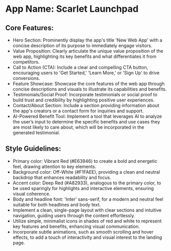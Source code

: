 # **App Name**: Scarlet Launchpad

## Core Features:

- Hero Section: Prominently display the app's title 'New Web App' with a concise description of its purpose to immediately engage visitors.
- Value Proposition: Clearly articulate the unique value proposition of the web app, highlighting its key benefits and what differentiates it from competitors.
- Call to Action (CTA): Include a clear and compelling CTA button, encouraging users to 'Get Started,' 'Learn More,' or 'Sign Up' to drive conversions.
- Feature Showcase: Showcase the core features of the web app through concise descriptions and visuals to illustrate its capabilities and benefits.
- Testimonials/Social Proof: Incorporate testimonials or social proof to build trust and credibility by highlighting positive user experiences.
- Contact/About Section: Include a section providing information about the app's creators or a contact form for inquiries and support.
- AI-Powered Benefit Tool: Implement a tool that leverages AI to analyze the user’s input to determine the specific benefits and use cases they are most likely to care about, which will be incorporated in the generated testimonial.

## Style Guidelines:

- Primary color: Vibrant Red (#E63946) to create a bold and energetic feel, drawing attention to key elements.
- Background color: Off-White (#F1FAEE), providing a clean and neutral backdrop that enhances readability and focus.
- Accent color: Deep Red (#A82933), analogous to the primary color, to be used sparingly for highlights and interactive elements, ensuring visual coherence.
- Body and headline font: 'Inter' sans-serif, for a modern and neutral feel suitable for both headlines and body text.
- Implement a clean, single-page layout with clear sections and intuitive navigation, guiding users through the content effortlessly.
- Utilize simple, minimalist icons in shades of red and white to represent key features and benefits, enhancing visual communication.
- Incorporate subtle animations, such as smooth scrolling and hover effects, to add a touch of interactivity and visual interest to the landing page.